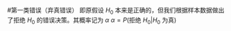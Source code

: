 #第一类错误（弃真错误） 即原假设 $H_0$ 本来是正确的，但我们根据样本数据做出了拒绝 $H_0$ 的错误决策。其概率记为 $\alpha$ 
$\alpha = P(\text{拒绝 } H_0 | H_0 \text{ 为真})$